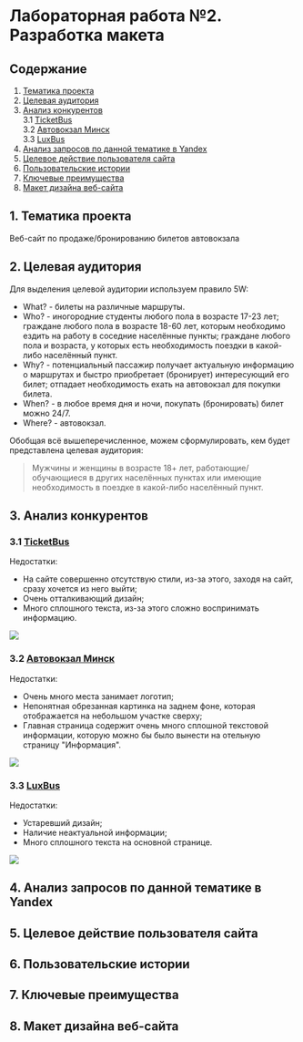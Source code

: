 # Лабораторная работа №2. Разработка макета  
  
## Содержание  
1. [Тематика проекта](#1-Тематика-проекта)  
2. [Целевая аудитория](#2-Целевая-аудитория)  
3. [Анализ конкурентов](#3-Анализ-конкурентов)  
3.1 [TicketBus](#31-TicketBus)  
3.2 [Автовокзал Минск](#32-Автовокзал-Минск)  
3.3 [LuxBus](#33-LuxBus)  
4. [Анализ запросов по данной тематике в Yandex](#4-Анализ-запросов-по-данной-тематике-в-Yandex)  
5. [Целевое действие пользователя сайта](#5-Целевое-действие-пользователя-сайта)  
6. [Пользовательские истории](#6-Пользовательские-истории)  
7. [Ключевые преимущества](#7-Ключевые-преимущества)  
8. [Макет дизайна веб-сайта](#8-Макет-дизайна-веб-сайта)  
  
## 1. Тематика проекта  
Веб-сайт по продаже/бронированию билетов автовокзала  
  
## 2. Целевая аудитория  
Для выделения целевой аудитории используем правило 5W:  
* What? - билеты на различные маршруты.  
* Who? - иногородние студенты любого пола в возрасте 17-23 лет; граждане любого пола в возрасте 18-60 лет, которым необходимо ездить на работу в соседние населённые пункты; граждане любого пола и возраста, у которых есть необходимость поездки в какой-либо населённый пункт.  
* Why? - потенциальный пассажир получает актуальную информацию о маршрутах и быстро приобретает (бронирует) интересующий его билет; отпадает необходимость ехать на автовокзал для покупки билета.  
* When? - в любое время дня и ночи, покупать (бронировать) билет можно 24/7.  
* Where? - автовокзал.  
  
Обобщая всё вышеперечисленное, можем сформулировать, кем будет представлена целевая аудитория:  
> Мужчины и женщины в возрасте 18+ лет, работающие/обучающиеся в других населённых пунктах или имеющие необходимость в поездке в какой-либо населённый пункт.  
    
## 3. Анализ конкурентов  
### 3.1 [TicketBus](http://ticketbus.by/)  
Недостатки:  
* На сайте совершенно отсутствую стили, из-за этого, заходя на сайт, сразу хочется из него выйти;  
* Очень отталкивающий дизайн;  
* Много сплошного текста, из-за этого сложно воспринимать информацию.  
  
![](https://i.imgur.com/mVDeF00.png)  
  
### 3.2 [Автовокзал Минск](https://avtovokzal-minsk.ru/)  
Недостатки:  
* Очень много места занимает логотип;  
* Непонятная обрезанная картинка на заднем фоне, которая отображается на небольшом участке сверху;  
* Главная страница содержит очень много сплошной текстовой информации, которую можно бы было вынести на отельную страницу "Информация".  
  
![](https://i.imgur.com/pom6I3I.png)
  
### 3.3 [LuxBus](https://luxbus.by/)  
Недостатки:  
* Устаревший дизайн;  
* Наличие неактуальной информации;  
* Много сплошного текста на основной странице.  
  
![](https://i.imgur.com/pTmv6uh.png)  
  
## 4. Анализ запросов по данной тематике в Yandex  
  
## 5. Целевое действие пользователя сайта  
  
## 6. Пользовательские истории  
  
## 7. Ключевые преимущества  
  
## 8. Макет дизайна веб-сайта  
  
